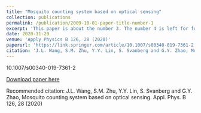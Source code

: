 ```yaml
---
title: "Mosquito counting system based on optical sensing"
collection: publications
permalink: /publication/2009-10-01-paper-title-number-1
excerpt: 'This paper is about the number 3. The number 4 is left for future work.'
date: 2020-11-29
venue: 'Apply Physics B 126, 28 (2020)'
paperurl: 'https://link.springer.com/article/10.1007/s00340-019-7361-2'
citation: 'J.L. Wang, S.M. Zhu, Y.Y. Lin, S. Svanberg and G.Y. Zhao, Mosquito counting system based on optical sensing. Appl. Phys. B 126, 28 (2020)'
---
```

10.1007/s00340-019-7361-2

[Download paper here](http://academicpages.github.io/files/paper3.pdf)

Recommended citation: J.L. Wang, S.M. Zhu, Y.Y. Lin, S. Svanberg and G.Y. Zhao, Mosquito counting system based on optical sensing. Appl. Phys. B 126, 28 (2020)
